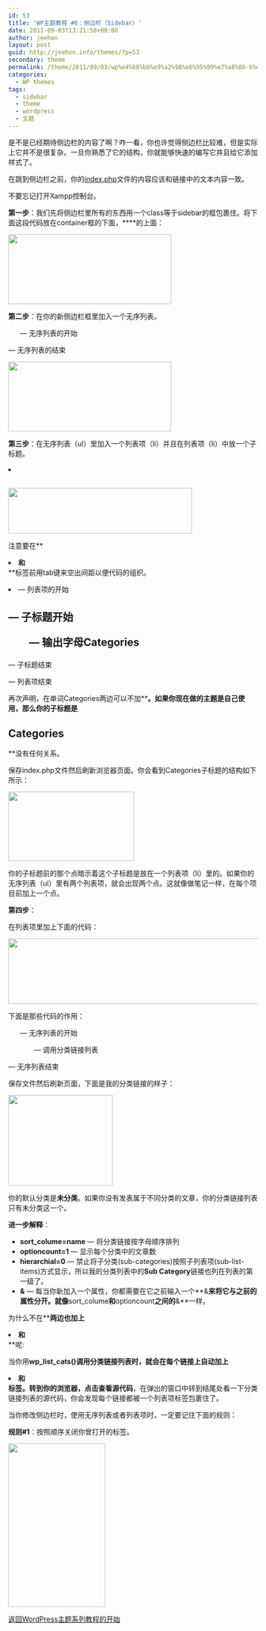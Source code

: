 ```yaml
---
id: 53
title: 'WP主题教程 #6：侧边栏（Sidebar）'
date: 2011-09-03T13:21:58+00:00
author: jeehon
layout: post
guid: http://jeehon.info/themes/?p=53
secondary: theme
permalink: /theme/2011/09/03/wp%e4%b8%bb%e9%a2%98%e6%95%99%e7%a8%8b-6%ef%bc%9a%e4%be%a7%e8%be%b9%e6%a0%8f%ef%bc%88sidebar%ef%bc%89/
categories:
  - WP themes
tags:
  - sidebar
  - theme
  - wordpress
  - 主题
---
```

是不是已经期待侧边栏的内容了啊？咋一看，你也许觉得侧边栏比较难，但是实际上它并不是很复杂。一旦你熟悉了它的结构，你就能够快速的编写它并且给它添加样式了。

在跳到侧边栏之前，你的[index.php](http://jeehon.info/samples/index-2007-march-02.txt)文件的内容应该和链接中的文本内容一致。

不要忘记打开Xampp控制台。

**第一步**：我们先将侧边栏里所有的东西用一个class等于sidebar的框包裹住。将下面这段代码放在container框的下面，**</body>**的上面：
  
<strong style="margin-left:2em;"><div class=”sidebar”></strong>
  
<strong style="margin-left:2em;"></div></strong>
  
[<img src="http://jeehon.info/log/files/2011/08/class-sidebar.gif" alt="" title="class-sidebar" width="329" height="141" class="aligncenter size-full wp-image-791" />](http://jeehon.info/log/files/2011/08/class-sidebar.gif)

**第二步**：在你的新侧边栏框里加入一个无序列表。

**<ul>** &#8212; 无序列表的开始

**</ul>** &#8212; 无序列表的结束
  
[<img src="http://jeehon.info/log/files/2011/08/ul.gif" alt="" title="ul" width="329" height="141" class="aligncenter size-full wp-image-792" />](http://jeehon.info/log/files/2011/08/ul.gif)

**第三步**：在无序列表（ul）里加入一个列表项（li）并且在列表项（li）中放一个子标题。
  
<strong style="margin-left:2em;"><li><h2><?php _e(‘Categories’); ?></h2></strong>**</li>**
  
[<img src="http://jeehon.info/log/files/2011/08/li-categories.gif" alt="" title="li-categories" width="371" height="92" class="aligncenter size-full wp-image-793" />](http://jeehon.info/log/files/2011/08/li-categories.gif)
  
注意要在**<li>**和**</li>**标签前用tab键来空出间距以便代码的组织。

**<li>** &#8212; 列表项的开始
  
<strong style="margin-left:2em;"><h2></strong> &#8212; 子标题开始
  
<strong style="margin-left:2em;"><?php _e(‘Categories’); ?></strong> &#8212; 输出字母Categories
  
<strong style="margin-left:2em;"></h2></strong> &#8212; 子标题结束
  
<strong style="margin-left:2em;"></li></strong> &#8212; 列表项结束

再次声明，在单词Categories两边可以不加**<?php e(‘ ‘); ?>**。如果你现在做的主题是自己使用，那么你的子标题是**<h2>Categories</h2>**没有任何关系。

保存index.php文件然后刷新浏览器页面。你会看到Categories子标题的结构如下所示：
  
[<img src="http://jeehon.info/log/files/2011/08/h2-categories.gif" alt="" title="h2-categories" width="254" height="140" class="aligncenter size-full wp-image-794" />](http://jeehon.info/log/files/2011/08/h2-categories.gif)
  
你的子标题前的那个点暗示着这个子标题是放在一个列表项（li）里的。如果你的无序列表（ul）里有两个列表项，就会出现两个点。这就像做笔记一样，在每个项目前加上一个点。

**第四步**：

在列表项里加上下面的代码：
  
<strong style="margin-left:2em;"><ul></strong>
  
<strong style="margin-left:2em;"><?php wp_list_cats(‘sort_column=name&optioncount=1&hierarchical=0′); ?></strong>
  
<strong style="margin-left:2em;"></ul></strong>
  
[<img src="http://jeehon.info/log/files/2011/08/category-links-add.gif" alt="" title="category-links-add" width="708" height="132" class="aligncenter size-full wp-image-795" />](http://jeehon.info/log/files/2011/08/category-links-add.gif)
  
下面是那些代码的作用：
  
<strong style="margin-left:2em;"><ul></strong> &#8212; 无序列表的开始
  
<strong style="margin-left:2em;"><?php wp_list_cats(); ?></strong> &#8212; 调用分类链接列表
  
<strong style="margin-left:2em;"></ul></strong> &#8212; 无序列表结束
  
保存文件然后刷新页面，下面是我的分类链接的样子：
  
[<img src="http://jeehon.info/log/files/2011/08/category-links.gif" alt="" title="category-links" width="211" height="183" class="aligncenter size-full wp-image-796" />](http://jeehon.info/log/files/2011/08/category-links.gif)
  
你的默认分类是**未分类**。如果你没有发表属于不同分类的文章，你的分类链接列表只有未分类这一个。

**进一步解释**：

  * **sort_colume=name** &#8212; 将分类链接按字母顺序排列
  * **optioncount=1** &#8212; 显示每个分类中的文章数
  * **hierarchial=0** &#8212; 禁止将子分类(sub-categories)按照子列表项(sub-list-items)方式显示，所以我的分类列表中的**Sub Category**链接也列在列表的第一级了。
  * **&** &#8212; 每当你新加入一个属性，你都需要在它之前输入一个**&**来将它与之前的属性分开。就像**sort_colume**和**optioncount**之间的**&**一样。

为什么不在**<?php wp\_list\_cats(); ?>**两边也加上**<li>**和**</li>**呢:

当你用**wp\_list\_cats()**调用分类链接列表时，就会在每个链接上自动加上**<li>**和**</li>**标签。转到你的浏览器，点击**查看源代码**，在弹出的窗口中转到结尾处看一下分类链接列表的源代码，你会发现每个链接都被一个列表项标签包裹住了。

当你修改侧边栏时，使用无序列表或者列表项时，一定要记住下面的规则：

**规则#1**：按照顺序关闭你曾打开的标签。
  
[<img src="http://jeehon.info/log/files/2011/08/right-and-wrong-of-closing1.gif" alt="" title="right-and-wrong-of-closing" width="196" height="330" class="aligncenter size-full wp-image-797" />](http://jeehon.info/log/files/2011/08/right-and-wrong-of-closing1.gif)

[返回WordPress主题系列教程的开始](http://jeehon.info/themes/)